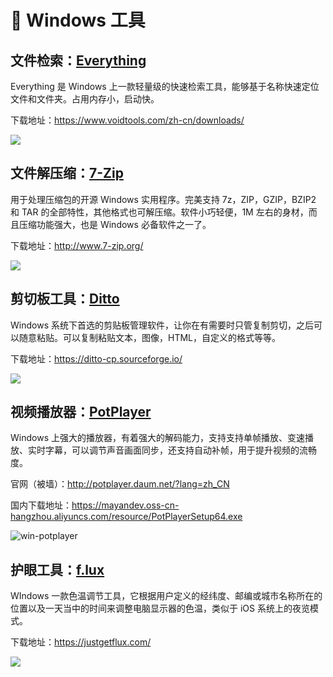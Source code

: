 # 🌈 Windows 工具

## 文件检索：[Everything](https://www.voidtools.com/zh-cn/)



Everything 是 Windows 上一款轻量级的快速检索工具，能够基于名称快速定位文件和文件夹。占用内存小，启动快。



下载地址：https://www.voidtools.com/zh-cn/downloads/



![](https://mayandev.oss-cn-hangzhou.aliyuncs.com/blog/daily-share-win-1.png)



## 文件解压缩：[7-Zip](http://www.7-zip.org/)



用于处理压缩包的开源 Windows 实用程序。完美支持 7z，ZIP，GZIP，BZIP2 和 TAR 的全部特性，其他格式也可解压缩。软件小巧轻便，1M 左右的身材，而且压缩功能强大，也是 Windows 必备软件之一了。



下载地址：http://www.7-zip.org/



![](https://mayandev.oss-cn-hangzhou.aliyuncs.com/blog/win-7zip.png)



## 剪切板工具：[Ditto](https://ditto-cp.sourceforge.io/)



 Windows 系统下首选的剪贴板管理软件，让你在有需要时只管复制剪切，之后可以随意粘贴。可以复制粘贴文本，图像，HTML，自定义的格式等等。



下载地址：https://ditto-cp.sourceforge.io/



![](https://mayandev.oss-cn-hangzhou.aliyuncs.com/blog/ditto.jpg)



## 视频播放器：[PotPlayer](http://potplayer.daum.net/?lang=zh_CN)



Windows 上强大的播放器，有着强大的解码能力，支持支持单帧播放、变速播放、实时字幕，可以调节声音画面同步，还支持自动补帧，用于提升视频的流畅度。

官网（被墙）：http://potplayer.daum.net/?lang=zh_CN

国内下载地址：https://mayandev.oss-cn-hangzhou.aliyuncs.com/resource/PotPlayerSetup64.exe



![win-potplayer](https://mayandev.oss-cn-hangzhou.aliyuncs.com/blog/win-potplayer.png)

## 护眼工具：[f.lux](https://justgetflux.com/)

WIndows 一款色温调节工具，它根据用户定义的经纬度、邮编或城市名称所在的位置以及一天当中的时间来调整电脑显示器的色温，类似于 iOS 系统上的夜览模式。

下载地址：https://justgetflux.com/

![](https://mayandev.oss-cn-hangzhou.aliyuncs.com/blog/win-flux.png)